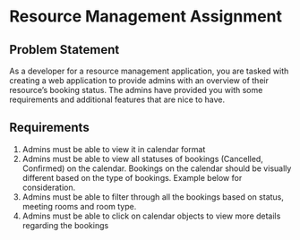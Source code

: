 # Resource Management Assignment

## Problem Statement
As a developer for a resource management application, you are tasked with creating a web application to provide admins with an overview of their resource’s booking status. The admins have provided you with some requirements and additional features that are nice to have.

## Requirements
1. Admins must be able to view it in calendar format
2. Admins must be able to view all statuses of bookings (Cancelled, Confirmed) on the calendar. Bookings on the calendar should be visually different based on the type of bookings. Example below for consideration.
3. Admins must be able to filter through all the bookings based on status, meeting rooms and room type.
4. Admins must be able to click on calendar objects to view more details regarding the bookings